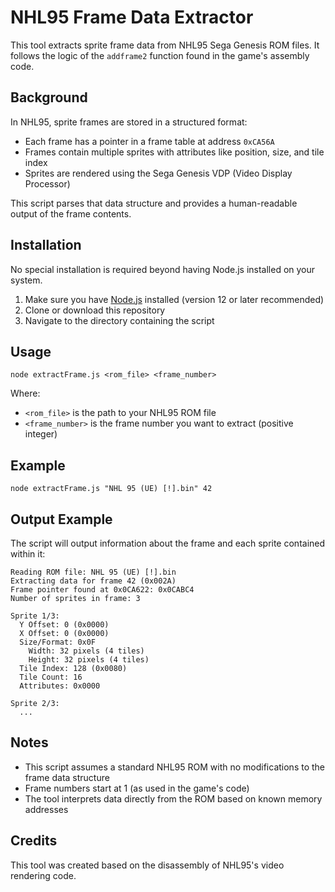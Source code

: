 # NHL95 Frame Data Extractor

This tool extracts sprite frame data from NHL95 Sega Genesis ROM files. It follows the logic of the `addframe2` function found in the game's assembly code.

## Background

In NHL95, sprite frames are stored in a structured format:
- Each frame has a pointer in a frame table at address `0xCA56A`
- Frames contain multiple sprites with attributes like position, size, and tile index
- Sprites are rendered using the Sega Genesis VDP (Video Display Processor)

This script parses that data structure and provides a human-readable output of the frame contents.

## Installation

No special installation is required beyond having Node.js installed on your system.

1. Make sure you have [Node.js](https://nodejs.org/) installed (version 12 or later recommended)
2. Clone or download this repository
3. Navigate to the directory containing the script

## Usage

```
node extractFrame.js <rom_file> <frame_number>
```

Where:
- `<rom_file>` is the path to your NHL95 ROM file
- `<frame_number>` is the frame number you want to extract (positive integer)

## Example

```
node extractFrame.js "NHL 95 (UE) [!].bin" 42
```

## Output Example

The script will output information about the frame and each sprite contained within it:

```
Reading ROM file: NHL 95 (UE) [!].bin
Extracting data for frame 42 (0x002A)
Frame pointer found at 0x0CA622: 0x0CABC4
Number of sprites in frame: 3

Sprite 1/3:
  Y Offset: 0 (0x0000)
  X Offset: 0 (0x0000)
  Size/Format: 0x0F
    Width: 32 pixels (4 tiles)
    Height: 32 pixels (4 tiles)
  Tile Index: 128 (0x0080)
  Tile Count: 16
  Attributes: 0x0000

Sprite 2/3:
  ...
```

## Notes

- This script assumes a standard NHL95 ROM with no modifications to the frame data structure
- Frame numbers start at 1 (as used in the game's code)
- The tool interprets data directly from the ROM based on known memory addresses

## Credits

This tool was created based on the disassembly of NHL95's video rendering code.
